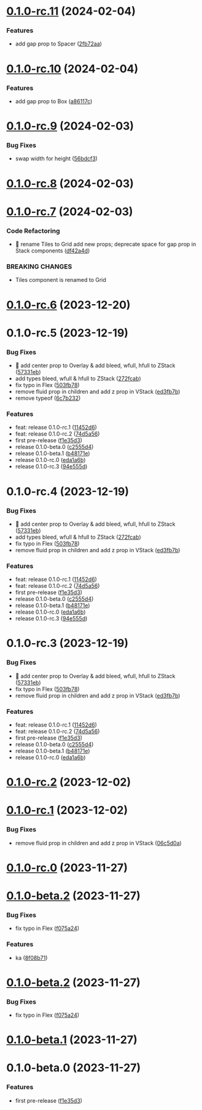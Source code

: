 

# [0.1.0-rc.11](https://github.com/hadnet/react-native-layouts/compare/v0.1.0-rc.10...v0.1.0-rc.11) (2024-02-04)


### Features

* add gap prop to Spacer ([2fb72aa](https://github.com/hadnet/react-native-layouts/commit/2fb72aaba3707f35875d67c9701f7e72b9233fdd))

# [0.1.0-rc.10](https://github.com/hadnet/react-native-layouts/compare/v0.1.0-rc.9...v0.1.0-rc.10) (2024-02-04)


### Features

* add gap prop to Box ([a86117c](https://github.com/hadnet/react-native-layouts/commit/a86117c591cac95b95350bfd44a27472f33423ba))

# [0.1.0-rc.9](https://github.com/hadnet/react-native-layouts/compare/v0.1.0-rc.8...v0.1.0-rc.9) (2024-02-03)


### Bug Fixes

* swap width for height ([56bdcf3](https://github.com/hadnet/react-native-layouts/commit/56bdcf3d93b85a3ce6aa446ce0a2d6a22dc6fd4d))

# [0.1.0-rc.8](https://github.com/hadnet/react-native-layouts/compare/v0.1.0-rc.7...v0.1.0-rc.8) (2024-02-03)

# [0.1.0-rc.7](https://github.com/hadnet/react-native-layouts/compare/v0.1.0-rc.6...v0.1.0-rc.7) (2024-02-03)


### Code Refactoring

* 🧰 rename Tiles to Grid add new props; deprecate space for gap prop in Stack components ([df42a4d](https://github.com/hadnet/react-native-layouts/commit/df42a4d2d2552dc1b38711329e43847fcf55c6a6))


### BREAKING CHANGES

* Tiles component is renamed to Grid

# [0.1.0-rc.6](https://github.com/hadnet/react-native-layouts/compare/v0.1.0-rc.5...v0.1.0-rc.6) (2023-12-20)

# 0.1.0-rc.5 (2023-12-19)


### Bug Fixes

* 🐛 add center prop to Overlay & add bleed, wfull, hfull to ZStack ([57331eb](https://github.com/hadnet/react-native-layouts/commit/57331ebd218c14b83c9ccb3b4a693c9788e31be5))
* add types bleed, wfull & hfull to ZStack ([272fcab](https://github.com/hadnet/react-native-layouts/commit/272fcab37e2f3fa0b2e7ebf257c0c0ad5a1a5e2a))
* fix typo in Flex ([503fb78](https://github.com/hadnet/react-native-layouts/commit/503fb780a8dbb4225d3ecec342b0237d6072d671))
* remove fluid prop in children and add z prop in VStack ([ed3fb7b](https://github.com/hadnet/react-native-layouts/commit/ed3fb7be4c79632737602e9bfef4c53f675d22de))
* remove typeof ([6c7b232](https://github.com/hadnet/react-native-layouts/commit/6c7b2320f13d677b48a04f583d60018b752e4b85))


### Features

* feat: release 0.1.0-rc.1 ([11452d6](https://github.com/hadnet/react-native-layouts/commit/11452d69b94a3dcc2e210622422d3f885589964a))
* feat: release 0.1.0-rc.2 ([74d5a56](https://github.com/hadnet/react-native-layouts/commit/74d5a56d95c1d5203c3e55c32690b548b192cb1c))
* first pre-release ([f1e35d3](https://github.com/hadnet/react-native-layouts/commit/f1e35d34cf8c46f8c4a7e7a5442861f267a1d0f4))
* release 0.1.0-beta.0 ([c2555d4](https://github.com/hadnet/react-native-layouts/commit/c2555d45044260b33d1e89b65e78568b90db1bc5))
* release 0.1.0-beta.1 ([b48171e](https://github.com/hadnet/react-native-layouts/commit/b48171e564e5f01aee0bc9561aeefd46f1c8794e))
* release 0.1.0-rc.0 ([eda1a6b](https://github.com/hadnet/react-native-layouts/commit/eda1a6bcc455dd01b99ab8a6ac136da19dae8b58))
* release 0.1.0-rc.3 ([94e555d](https://github.com/hadnet/react-native-layouts/commit/94e555d8deead800055f7a52382360eb0405db07))

# 0.1.0-rc.4 (2023-12-19)


### Bug Fixes

* 🐛 add center prop to Overlay & add bleed, wfull, hfull to ZStack ([57331eb](https://github.com/hadnet/react-native-layouts/commit/57331ebd218c14b83c9ccb3b4a693c9788e31be5))
* add types bleed, wfull & hfull to ZStack ([272fcab](https://github.com/hadnet/react-native-layouts/commit/272fcab37e2f3fa0b2e7ebf257c0c0ad5a1a5e2a))
* fix typo in Flex ([503fb78](https://github.com/hadnet/react-native-layouts/commit/503fb780a8dbb4225d3ecec342b0237d6072d671))
* remove fluid prop in children and add z prop in VStack ([ed3fb7b](https://github.com/hadnet/react-native-layouts/commit/ed3fb7be4c79632737602e9bfef4c53f675d22de))


### Features

* feat: release 0.1.0-rc.1 ([11452d6](https://github.com/hadnet/react-native-layouts/commit/11452d69b94a3dcc2e210622422d3f885589964a))
* feat: release 0.1.0-rc.2 ([74d5a56](https://github.com/hadnet/react-native-layouts/commit/74d5a56d95c1d5203c3e55c32690b548b192cb1c))
* first pre-release ([f1e35d3](https://github.com/hadnet/react-native-layouts/commit/f1e35d34cf8c46f8c4a7e7a5442861f267a1d0f4))
* release 0.1.0-beta.0 ([c2555d4](https://github.com/hadnet/react-native-layouts/commit/c2555d45044260b33d1e89b65e78568b90db1bc5))
* release 0.1.0-beta.1 ([b48171e](https://github.com/hadnet/react-native-layouts/commit/b48171e564e5f01aee0bc9561aeefd46f1c8794e))
* release 0.1.0-rc.0 ([eda1a6b](https://github.com/hadnet/react-native-layouts/commit/eda1a6bcc455dd01b99ab8a6ac136da19dae8b58))
* release 0.1.0-rc.3 ([94e555d](https://github.com/hadnet/react-native-layouts/commit/94e555d8deead800055f7a52382360eb0405db07))

# 0.1.0-rc.3 (2023-12-19)


### Bug Fixes

* 🐛 add center prop to Overlay & add bleed, wfull, hfull to ZStack ([57331eb](https://github.com/hadnet/react-native-layouts/commit/57331ebd218c14b83c9ccb3b4a693c9788e31be5))
* fix typo in Flex ([503fb78](https://github.com/hadnet/react-native-layouts/commit/503fb780a8dbb4225d3ecec342b0237d6072d671))
* remove fluid prop in children and add z prop in VStack ([ed3fb7b](https://github.com/hadnet/react-native-layouts/commit/ed3fb7be4c79632737602e9bfef4c53f675d22de))


### Features

* feat: release 0.1.0-rc.1 ([11452d6](https://github.com/hadnet/react-native-layouts/commit/11452d69b94a3dcc2e210622422d3f885589964a))
* feat: release 0.1.0-rc.2 ([74d5a56](https://github.com/hadnet/react-native-layouts/commit/74d5a56d95c1d5203c3e55c32690b548b192cb1c))
* first pre-release ([f1e35d3](https://github.com/hadnet/react-native-layouts/commit/f1e35d34cf8c46f8c4a7e7a5442861f267a1d0f4))
* release 0.1.0-beta.0 ([c2555d4](https://github.com/hadnet/react-native-layouts/commit/c2555d45044260b33d1e89b65e78568b90db1bc5))
* release 0.1.0-beta.1 ([b48171e](https://github.com/hadnet/react-native-layouts/commit/b48171e564e5f01aee0bc9561aeefd46f1c8794e))
* release 0.1.0-rc.0 ([eda1a6b](https://github.com/hadnet/react-native-layouts/commit/eda1a6bcc455dd01b99ab8a6ac136da19dae8b58))

# [0.1.0-rc.2](https://github.com/hadnet/react-native-layouts/compare/v0.1.0-rc.1...v0.1.0-rc.2) (2023-12-02)

# [0.1.0-rc.1](https://github.com/hadnet/react-native-layouts/compare/v0.1.0-rc.0...v0.1.0-rc.1) (2023-12-02)


### Bug Fixes

* remove fluid prop in children and add z prop in VStack ([06c5d0a](https://github.com/hadnet/react-native-layouts/commit/06c5d0afdbda36582105b66bcf66497d1b13edd4))

# [0.1.0-rc.0](https://github.com/hadnet/react-native-layouts/compare/v0.1.0-beta.2...v0.1.0-rc.0) (2023-11-27)

# [0.1.0-beta.2](https://github.com/hadnet/react-native-layouts/compare/v0.1.0-beta.1...v0.1.0-beta.2) (2023-11-27)


### Bug Fixes

* fix typo in Flex ([f075a24](https://github.com/hadnet/react-native-layouts/commit/f075a241b5d0468634bfc6b139f438ca10ca104c))


### Features

* ka ([8f08b71](https://github.com/hadnet/react-native-layouts/commit/8f08b71dc71e713b538dcd4a6d7b974a75ed8f27))

# [0.1.0-beta.2](https://github.com/hadnet/react-native-layouts/compare/v0.1.0-beta.1...v0.1.0-beta.2) (2023-11-27)


### Bug Fixes

* fix typo in Flex ([f075a24](https://github.com/hadnet/react-native-layouts/commit/f075a241b5d0468634bfc6b139f438ca10ca104c))

# [0.1.0-beta.1](https://github.com/hadnet/react-native-layouts/compare/v0.1.0-beta.0...v0.1.0-beta.1) (2023-11-27)

# 0.1.0-beta.0 (2023-11-27)


### Features

* first pre-release ([f1e35d3](https://github.com/hadnet/react-native-layouts/commit/f1e35d34cf8c46f8c4a7e7a5442861f267a1d0f4))